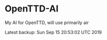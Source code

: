 # OpenTTD-AI
My AI for OpenTTD, will use primarily air

Latest backup: Sun Sep 15 20:53:02 UTC 2019
